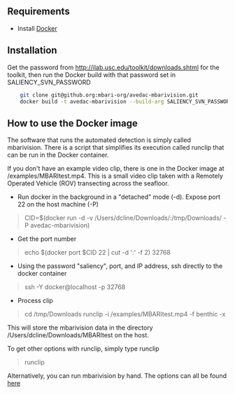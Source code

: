 ## Requirements

- Install [Docker](https://docs.docker.com/installation/)
 
## Installation

Get the password from http://ilab.usc.edu/toolkit/downloads.shtml for the toolkit, 
then run the Docker build with that password set in SALIENCY_SVN_PASSWORD

```bash
    git clone git@github.org:mbari-org/avedac-mbarivision.git
    docker build -t avedac-mbarivision --build-arg SALIENCY_SVN_PASSWORD=********** . 
```

## How to use the Docker image 

The software that runs the automated detection is simply called mbarivision. 
There is a script that simplifies its execution called runclip that can be run in the Docker container. 

If you don't have an example video clip, there is one in the Docker image at /examples/MBARItest.mp4.
This is a small video clip taken with a Remotely Operated Vehicle (ROV) transecting across the seafloor.

* Run docker in the background in a "detached" mode (-d). Expose port 22 on the host machine (-P)  
> CID=$(docker run -d -v /Users/dcline/Downloads/:/tmp/Downloads/ -P avedac-mbarivision)

* Get the port number
> echo $(docker port $CID 22 | cut -d ':' -f 2)
> 32768

* Using the password "saliency", port, and IP address, ssh directly to the docker container
> ssh -Y docker@localhost -p 32768 

* Process clip
> cd /tmp/Downloads
> runclip -i /examples/MBARItest.mp4 -f benthic -x 
 
This will store the mbarivision data in the directory  /Users/dcline/Downloads/MBARItest on the host. 

To get other options with runclip, simply type runclip
> runclip


Alternatively, you can run mbarivision by hand. The options can all be found [here](doc/OPTIONS.md) 
